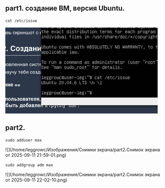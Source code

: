 ## part1. создание ВМ, версия Ubuntu.

```
cat /etc/issue
```

![](img/part1.1.png)

## part2.

```
sudo adduser max
```

![](/home/leggrowc/Изображения/Снимки экрана/part2.Снимок экрана от 2025-09-11 21-59-01.png)

```
sudo addgroup adm max
```

![](/home/leggrowc/Изображения/Снимки экрана/part2.Снимок экрана от 2025-09-11 22-02-10.png)
